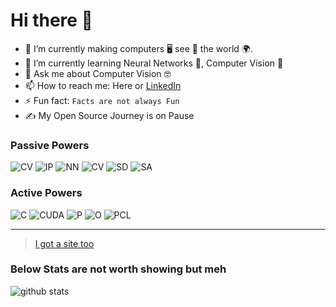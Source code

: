 # Hi there 👋

- 🔭 I’m currently making computers 🖥️ see 👀 the world 🌍.
- 🌱 I’m currently learning Neural Networks 🧠, Computer Vision 👀
- 💬 Ask me about Computer Vision 🤓
- 📫 How to reach me: Here or [LinkedIn](https://www.linkedin.com/in/mohanen)
- ⚡ Fun fact: `Facts are not always Fun` 
- ✍️ My Open Source Journey is on Pause

### Passive Powers
![CV](https://img.shields.io/badge/Computer%20Vision-green)
![IP](https://img.shields.io/badge/Image%20Processing-blue)
![NN](https://img.shields.io/badge/Neural%20Networks-brightgreen)
![CV](https://img.shields.io/badge/Algorithms-orange)
![SD](https://img.shields.io/badge/System%20Design-red)
![SA](https://img.shields.io/badge/Solution%20Architect-blueviolet)

### Active Powers
![C](https://img.shields.io/badge/C/C++-green)
![CUDA](https://img.shields.io/badge/CUDA-blue)
![P](https://img.shields.io/badge/Python-yellow)
![O](https://img.shields.io/badge/OpenCV-violet)
![PCL](https://img.shields.io/badge/PCL-orange)

---

> [I got a site too](https://mohanen.github.io)

### Below Stats are not worth showing but meh

![github stats](https://github-readme-stats.vercel.app/api?username=mohanen)
